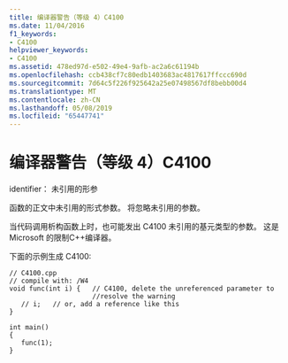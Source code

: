 ```yaml
---
title: 编译器警告（等级 4）C4100
ms.date: 11/04/2016
f1_keywords:
- C4100
helpviewer_keywords:
- C4100
ms.assetid: 478ed97d-e502-49e4-9afb-ac2a6c61194b
ms.openlocfilehash: ccb438cf7c80edb1403683ac4817617ffccc690d
ms.sourcegitcommit: 7d64c5f226f925642a25e07498567df8bebb00d4
ms.translationtype: MT
ms.contentlocale: zh-CN
ms.lasthandoff: 05/08/2019
ms.locfileid: "65447741"
---
```

# <a name="compiler-warning-level-4-c4100"></a>编译器警告（等级 4）C4100

identifier： 未引用的形参

函数的正文中未引用的形式参数。 将忽略未引用的参数。

当代码调用析构函数上时，也可能发出 C4100 未引用的基元类型的参数。  这是 Microsoft 的限制C++编译器。

下面的示例生成 C4100:

```
// C4100.cpp
// compile with: /W4
void func(int i) {   // C4100, delete the unreferenced parameter to
                     //resolve the warning
   // i;   // or, add a reference like this
}

int main()
{
   func(1);
}
```